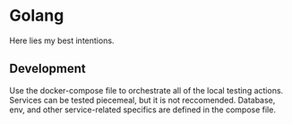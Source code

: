 # Golang
Here lies my best intentions.

## Development
Use the docker-compose file to orchestrate all of the local testing actions.
Services can be tested piecemeal, but it is not reccomended. Database, env, 
and other service-related specifics are defined in the compose file. 
